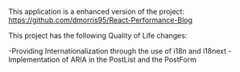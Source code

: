 This application is a enhanced version of the project: https://github.com/dmorris95/React-Performance-Blog

This project has the following Quality of Life changes:

-Providing Internationalization through the use of i18n and i18next
-Implementation of ARIA in the PostList and the PostForm
